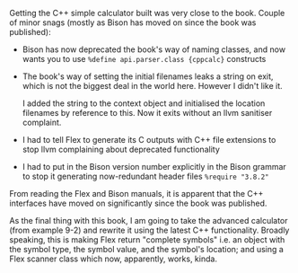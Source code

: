 Getting the C++ simple calculator built was very close to the book. Couple of minor snags (mostly as Bison has moved on since the book was published):

* Bison has now deprecated the book's way of naming classes, and now wants you to use 
`%define api.parser.class {cppcalc}` constructs

* The book's way of setting the initial filenames leaks a string on exit, which is not the biggest deal in the world here. However I didn't like it. 

    I added the string to the context object and initialised the location filenames by reference to this. Now it exits without an llvm sanitiser complaint.

* I had to tell Flex to generate its C outputs with C++ file extensions to stop llvm complaining about deprecated functionality

* I had to put in the Bison version number explicitly in the Bison grammar to stop it generating now-redundant header files `%require "3.8.2"`

From reading the Flex and Bison manuals, it is apparent that the C++ interfaces have moved on significantly since the book was published. 

As the final thing with this book, I am going to take the advanced calculator (from example 9-2) and rewrite it using the latest C++ functionality. Broadly speaking, this is making Flex return "complete symbols" i.e. an object with the symbol type, the symbol value, and the symbol's location; and using a Flex scanner class which now, apparently, works, kinda.